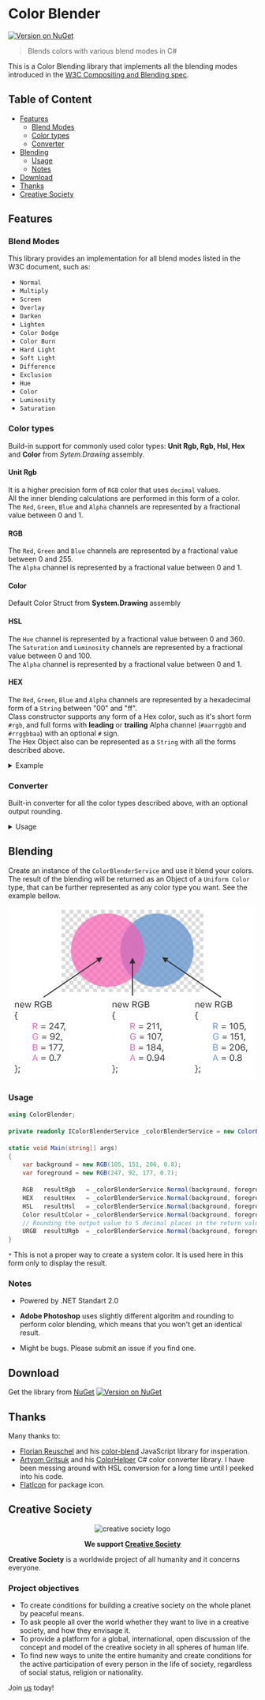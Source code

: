 # Color Blender

[![Version on NuGet](https://img.shields.io/nuget/v/E4rth.ColorBlender?style=flat-square)](https://www.nuget.org/packages/E4rth.ColorBlender/)

>Blends colors with various blend modes in C#

This is a Color Blending library that implements all the blending modes introduced in the [W3C Compositing and Blending spec](https://www.w3.org/TR/compositing-1/).

## Table of Content

- [Features](#features)
   + [Blend Modes](#blend-modes)
   + [Color types](#color-types)
   + [Converter](#converter)
- [Blending](#blending)
   + [Usage](#usage)
   + [Notes](#notes)
- [Download](#download)
- [Thanks](#thanks)
- [Creative Society](#creative-society)

## Features
### Blend Modes
This library provides an implementation for all blend modes listed in the W3C document, such as:

* `Normal`
* `Multiply`
* `Screen`
* `Overlay`
* `Darken`
* `Lighten`
* `Color Dodge`
* `Color Burn` 
* `Hard Light`
* `Soft Light`
* `Difference`
* `Exclusion`
* `Hue`
* `Color`
* `Luminosity`
* `Saturation`

### Color types
 Build-in support for commonly used color types: **Unit Rgb, Rgb, Hsl, Hex** and **Color** from *Sytem.Drawing* assembly.

 #### Unit Rgb

 It is a higher precision form of `RGB` color that uses `decimal` values.</br>
 All the inner blending calculations are performed in this form of a color.</br>
 The `Red`, `Green`, `Blue` and `Alpha` channels are represented by a fractional value between 0 and 1.

 #### RGB

 The `Red`, `Green` and `Blue` channels are represented by a fractional value between 0 and 255.<br/>
 The `Alpha` channel is represented by a fractional value between 0 and 1.

 #### Color

 Default Color Struct from **System.Drawing** assembly

 #### HSL

 The `Hue` channel is represented by a fractional value between 0 and 360.<br/>
 The `Saturation` and `Luminosity` channels are represented by a fractional value between 0 and 100.<br/>
 The `Alpha` channel is represented by a fractional value between 0 and 1.

 #### HEX

 The `Red`, `Green`, `Blue` and `Alpha` channels are represented by a hexadecimal form of a `String` between "00" and "ff".<br/>
 Class constructor supports any form of a Hex color, such as it's short form `#rgb`, and full forms with <b>leading</b> or <b>trailing</b> Alpha channel (`#aarrggbb` and `#rrggbbaa`) with an optional `#` sign.<br/>
 The Hex Object also can be represented as a `String` with all the forms described above.

 <details>
  <summary>Example</summary>

   ```c#
   using ColorBlender;

   static void Main(string[] args)
   {
       var hex        = new HEX("#bbccdd");
       var anotherHex = new HEX("bbccdd");
       var ahex       = new HEX("#aabbccdd", EHEXFormat.AHEX);
       var hexa       = new HEX("#bbccddaa", EHEXFormat.HEXA);
       var shortHex   = new HEX("#abc");
       var userHex    = new HEX("bb", "cc", "dd", "aa");

       var resultHexAOpt   = hex.ToString(EHEXOutputFormat.HEXAOpt,   EHashSignFormat.Visible); // Result: "#bbccdd"
       var resultOptAHex   = hex.ToString(EHEXOutputFormat.OptAHEX,   EHashSignFormat.Hidden);  // Result: "bbccdd"
       var resultHexAConst = hex.ToString(EHEXOutputFormat.HEXAConst, EHashSignFormat.Visible); // Result: "#bbccddff"
       var resultConstAHex = hex.ToString(EHEXOutputFormat.ConstAHEX, EHashSignFormat.Hidden);  // Result: "ffbbccdd"
   }
   ```
   </details>

### Converter
 Built-in converter for all the color types described above, with an optional output rounding.

 <details>
 <summary>Usage</summary>

 ```c#
 using ColorBlender;

 private readonly IColorConverterService _colorConverterService = new ColorConverterService();

 static void Main(string[] args)
 {
    var rgb = new RGB(211, 107, 184, 0.94);

    // Conversion
    var resultRgb   = _colorConverterService.ToRgb(rgb);   // Result: new RGB(211, 107, 184, 0.94);
    var resultHex   = _colorConverterService.ToHex(rgb);   // Result: new HEX("d3", "6b", "b8", "ef")
    var resultHsl   = _colorConverterService.ToHsl(rgb);   // Result: new HSL(315, 54, 62, 0.94)
    var resultColor = _colorConverterService.ToColor(rgb); // Result: new Color(211, 107, 184, 240) *;

    // Conversion with rounding (Input Color, Rounding, Number of decimal places in the return value)
    var resultUrgb  = _colorConverterService.ToURgb(rgb, true, 5); // Result: new URGB(0.82645, 0.41961, 0.72157, 0.94);
 }
 ```

  `*` This is not a proper way to create a system color. It is used here in this form only to display the result.
 </details>

## Blending
Create an instance of the `ColorBlenderService` and use it blend your colors.<br/>
The result of the blending will be returned as an Object of a `Uniform Color` type, that can be further represented as any color type you want. See the example bellow.

 <div align="center">
 <img src="https://raw.githubusercontent.com/E4rth/ColorBlender/master/Art/Example.jpg" alt="Example"/>
 </div>

### Usage
```c#
using ColorBlender;

private readonly IColorBlenderService _colorBlenderService = new ColorBlenderService();

static void Main(string[] args)
{
    var background = new RGB(105, 151, 206, 0.8);
    var foreground = new RGB(247, 92, 177, 0.7);

    RGB   resultRgb   = _colorBlenderService.Normal(background, foreground).ToRgb();   // Result: new RGB(211, 107, 184, 0.94);
    HEX   resultHex   = _colorBlenderService.Normal(background, foreground).ToHex();   // Result: new HEX("d3", "6b", "b8", "ef");
    HSL   resultHsl   = _colorBlenderService.Normal(background, foreground).ToHsl();   // Result: new HSL(315, 54, 62, 0.94);
    Color resultColor = _colorBlenderService.Normal(background, foreground).ToColor(); // Result: new Color(211, 107, 184, 240) *;
    // Rounding the output value to 5 decimal places in the return value.
    URGB  resultURgb  = _colorBlenderService.Normal(background, foreground).ToUrgb(true, 5); // Result: new URGB(0.82645, 0.41986, 0.72315, 0.94);
}
```
 `*` This is not a proper way to create a system color. It is used here in this form only to display the result.

 ### Notes
 * Powered by .NET Standart 2.0

 * <b>Adobe Photoshop</b> uses slightly different algoritm and rounding to perform color blending, which means that you won't get an identical result.

 * Might be bugs. Please submit an issue if you find one.

## Download
Get the library from [NuGet](https://www.nuget.org/packages/E4rth.ColorBlender/) [![Version on NuGet](https://img.shields.io/nuget/v/E4rth.ColorBlender?style=flat-square)](https://www.nuget.org/packages/E4rth.ColorBlender/)

## Thanks
Many thanks to:
 * [Florian Reuschel](https://github.com/loilo) and his [color-blend](https://github.com/loilo/color-blend) JavaScript library for insperation.
 * [Artyom Gritsuk](https://github.com/iamartyom) and his [ColorHelper](https://github.com/iamartyom/ColorHelper) C# color converter library. I have been messing around with HSL conversion for a long time until I peeked into his code.
 * [FlatIcon](https://www.flaticon.com/free-icon/rgb_1157899?term=color%20wheel&related_id=1157899) for package icon.

 ## Creative Society

 <div align="center">
 <img src="https://creativesociety.com/themes/tv/assets/images/cs-logos/allatra-ornament.jpg" alt="creative society logo" width="200"/>

 <b>We support [Creative Society](https://creativesociety.com/)</b>
 </div>

 <b>Creative Society</b> is a worldwide project of all humanity and it concerns everyone. 

 ### Project objectives
 * To create conditions for building a creative society on the whole planet by peaceful means.
 * To ask people all over the world whether they want to live in a creative society, and how they envisage it.
 * To provide a platform for a global, international, open discussion of the concept and model of the creative society in all spheres of human life.
 * To find new ways to unite the entire humanity and create conditions for the active participation of every person in the life of society, regardless of social status, religion or nationality.

 Join [us](https://creativesociety.com/) today!
